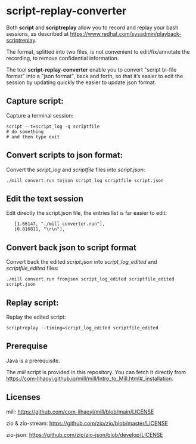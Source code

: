 # script-replay-converter

Both **script** and **scriptreplay** allow you to record and replay your bash sessions, as described at
https://www.redhat.com/sysadmin/playback-scriptreplay.

The format, splitted into two files, is not convenient to edit/fix/annotate the recording, to remove confidential information.  

The tool **script-replay-converter** enable you to convert "script bi-file format" into a "json format", back and forth, so that it’s easier to edit the session by updating quickly the easier to update json format.

## Capture script: 

Capture a terminal session:
```
script --t=script_log -q scriptfile
# do something
# and then type exit
```

## Convert scripts to json format:

Convert the *script_log* and *scriptfile* files into *script.json*:
```
./mill convert.run tojson script_log scriptfile script.json
```

## Edit the text session 

Edit directly the script.json file, the entries list is far easier to edit:
```
   [1.66147, "./mill converter.run"],
   [0.816811, "\r\n"],
```

## Convert back json to script format

Convert back the edited *script.json* into *script_log_edited* and *scriptfile_edited* files:
```
./mill convert.run fromjson script_log_edited scriptfile_edited script.json
```

## Replay script:

Replay the edited script:
```
scriptreplay --timing=script_log_edited scriptfile_edited
```

## Prerequise

Java is a prerequisite. 

The *mill* script is provided in this repository. You can fetch it directly from https://com-lihaoyi.github.io/mill/mill/Intro_to_Mill.html#_installation.

## Licenses

mill: https://github.com/com-lihaoyi/mill/blob/main/LICENSE

zio & zio-stream: https://github.com/zio/zio/blob/master/LICENSE

zio-json: https://github.com/zio/zio-json/blob/develop/LICENSE
